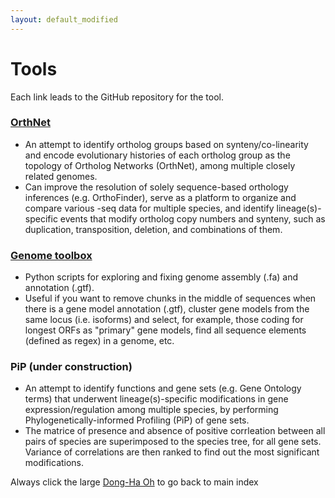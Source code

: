 ```yaml
---
layout: default_modified
---
```


# Tools

Each link leads to the GitHub repository for the tool.

### [OrthNet](https://github.com/ohdongha/OrthNet)
- An attempt to identify ortholog groups based on synteny/co-linearity and encode evolutionary histories of each ortholog group as the topology of Ortholog Networks (OrthNet), among multiple closely related genomes. 
- Can improve the resolution of solely sequence-based orthology inferences (e.g. OrthoFinder), serve as a platform to organize and compare various -seq data for multiple species, and identify lineage(s)-specific events that modify ortholog copy numbers and synteny, such as duplication, transposition, deletion, and combinations of them.
 
### [Genome toolbox](https://github.com/ohdongha/Genome-Toolbox)
- Python scripts for exploring and fixing genome assembly (.fa) and annotation (.gtf).
- Useful if you want to remove chunks in the middle of sequences when there is a gene model annotation (.gtf), cluster gene models from the same locus (i.e. isoforms) and select, for example, those coding for longest ORFs as "primary" gene models, find all sequence elements (defined as regex) in a genome, etc.
  
### PiP (under construction)
- An attempt to identify functions and gene sets (e.g. Gene Ontology terms) that underwent lineage(s)-specific modifications in gene expression/regulation among multiple species, by performing Phylogenetically-informed Profiling (PiP) of gene sets. 
- The matrice of presence and absence of positive corrleation between all pairs of species are superimposed to the species tree, for all gene sets. Variance of correlations are then ranked to find out the most significant modifications. 

Always click the large [Dong-Ha Oh](index.md) to go back to main index